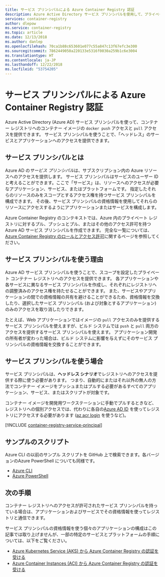 ```yaml
---
title: サービス プリンシパルによる Azure Container Registry 認証
description: Azure Active Directory サービス プリンシパルを使用して、プライベート コンテナー レジストリ内のイメージへのアクセスを提供します。
services: container-registry
author: dlepow
ms.service: container-registry
ms.topic: article
ms.date: 12/13/2018
ms.author: danlep
ms.openlocfilehash: 70ca1b88c653601e077c55a847c13f67efc3e300
ms.sourcegitcommit: 7862449050a220133e5316f0030a259b1c6e3004
ms.translationtype: HT
ms.contentlocale: ja-JP
ms.lasthandoff: 12/22/2018
ms.locfileid: "53754205"
---
```

# <a name="azure-container-registry-authentication-with-service-principals"></a>サービス プリンシパルによる Azure Container Registry 認証

Azure Active Directory (Azure AD) サービス プリンシパルを使って、コンテナー レジストリへのコンテナー イメージの `docker push` アクセスと `pull` アクセスを提供できます。 サービス プリンシパルを使うことで、「ヘッドレス」のサービスとアプリケーションへのアクセスを提供できます。

## <a name="what-is-a-service-principal"></a>サービス プリンシパルとは

Azure AD の*サービス プリンシパル*は、サブスクリプション内の Azure リソースへのアクセスを提供します。 サービス プリンシパルはサービスのユーザー ID と考えることができます。ここで「サービス」は、リソースへのアクセスが必要なアプリケーション、サービス、またはプラットフォームです。 指定したそれらのリソースのみをスコープとするアクセス権を持つサービス プリンシパルを構成できます。 その後、サービス プリンシパルの資格情報を使用してそれらのリソースにアクセスするようにアプリケーションまたはサービスを構成します。

Azure Container Registry のコンテキストでは、Azure 内のプライベート レジストリに対するプル、プッシュとプル、またはその他のアクセス許可を持つ Azure AD サービス プリンシパルを作成できます。 完全な一覧については、[Azure Container Registry のロールとアクセス許可](container-registry-roles.md)に関するページを参照してください。

## <a name="why-use-a-service-principal"></a>サービス プリンシパルを使う理由

Azure AD サービス プリンシパルを使うことで、スコープを設定したプライベート コンテナー レジストリへのアクセスを提供できます。 各アプリケーションや各サービスに異なるサービス プリンシパルを作成し、それぞれにレジストリへの調整済みのアクセス権を持たせることができます。 また、サービスやアプリケーションの間での資格情報の共有を避けることができるため、資格情報を交換したり、選択したサービス プリンシパル (および対象とするアプリケーション) のみのアクセスを取り消したりできます。

たとえば、Web アプリケーションではイメージの `pull` アクセスのみを提供するサービス プリンシパルを使えますが、ビルド システムでは `push` と `pull` 両方のアクセスを提供するサービス プリンシパルを使えます。 アプリケーション開発の所有者が変わった場合は、ビルド システムに影響を与えずにそのサービス プリンシパルの資格情報を交換することができます。

## <a name="when-to-use-a-service-principal"></a>サービス プリンシパルを使う場合

サービス プリンシパルは、**ヘッドレス シナリオ**でレジストリへのアクセスを提供する際に使う必要があります。 つまり、自動的にまたはそれ以外の無人の方法でコンテナー イメージをプッシュまたはプルする必要があるすべてのアプリケーション、サービス、またはスクリプトが対象です。

コンテナー イメージを開発用ワークステーションに手動でプルするときなど、レジストリへの個別アクセスでは、代わりに各自の[Azure AD ID](container-registry-authentication.md#individual-login-with-azure-ad) を使ってレジストリにアクセスする必要があります ([az acr login][az-acr-login] を使うなど)。

[!INCLUDE [container-registry-service-principal](../../includes/container-registry-service-principal.md)]

## <a name="sample-scripts"></a>サンプルのスクリプト

Azure CLI の以前のサンプル スクリプトを GitHub 上で検索できます。各バージョンのAzure PowerShell についても同様です。

* [Azure CLI][acr-scripts-cli]
* [Azure PowerShell][acr-scripts-psh]

## <a name="next-steps"></a>次の手順

コンテナー レジストリへのアクセスが許可されたサービス プリンシパルを持っている場合は、アプリケーションおよびサービスでその資格情報を使ってレジストリと通信できます。

サービス プリンシパルの資格情報を使う個々のアプリケーションの構成はこの記事では取り上げませんが、一部の特定のサービスとプラットフォームの手順については、以下をご覧ください。

* [Azure Kubernetes Service (AKS) から Azure Container Registry の認証を受ける](container-registry-auth-aks.md)
* [Azure Container Instances (ACI) から Azure Container Registry の認証を受ける](container-registry-auth-aci.md)

<!-- LINKS - External -->
[acr-scripts-cli]: https://github.com/Azure/azure-docs-cli-python-samples/tree/master/container-registry
[acr-scripts-psh]: https://github.com/Azure/azure-docs-powershell-samples/tree/master/container-registry

<!-- LINKS - Internal -->
[az-acr-login]: /cli/azure/acr#az-acr-login
